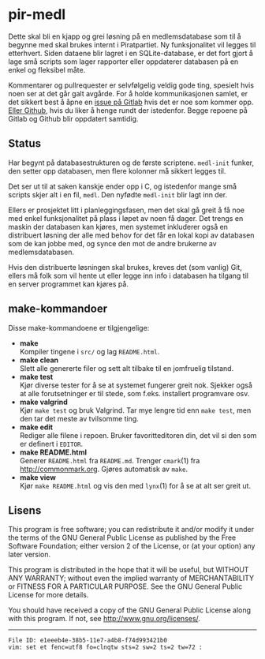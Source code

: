 pir-medl
========

Dette skal bli en kjapp og grei løsning på en medlemsdatabase som til å 
begynne med skal brukes internt i Piratpartiet. Ny funksjonalitet vil 
legges til etterhvert. Siden dataene blir lagret i en SQLite-database, 
er det fort gjort å lage små scripts som lager rapporter eller 
oppdaterer databasen på en enkel og fleksibel måte.

Kommentarer og pullrequester er selvfølgelig veldig gode ting, spesielt 
hvis noen ser at det går galt avgårde. For å holde kommunikasjonen 
samlet, er det sikkert best å åpne en [issue på 
Gitlab](https://gitlab.com/piratpartiet/pir-medl/issues) hvis det er noe 
som kommer opp. [Eller 
Github](https://github.com/piratpartiet/pir-medl/issues), hvis du liker 
å henge rundt der istedenfor. Begge repoene på Gitlab og Github blir 
oppdatert samtidig.

Status
------

Har begynt på databasestrukturen og de første scriptene. `medl-init` 
funker, den setter opp databasen, men flere kolonner må sikkert legges 
til.

Det ser ut til at saken kanskje ender opp i C, og istedenfor mange små 
scripts skjer alt i en fil, `medl`. Den nyfødte `medl-init` blir lagt 
inn der.

Ellers er prosjektet litt i planleggingsfasen, men det skal gå greit å 
få noe med enkel funksjonalitet på plass i løpet av noen få dager. Det 
trengs en maskin der databasen kan kjøres, men systemet inkluderer også 
en distribuert løsning der alle med behov for det får en lokal kopi av 
databasen som de kan jobbe med, og synce den mot de andre brukerne av 
medlemsdatabasen.

Hvis den distribuerte løsningen skal brukes, kreves det (som vanlig) 
Git, ellers må folk som vil hente ut eller legge inn info i databasen ha 
tilgang til en server programmet kan kjøres på.

make-kommandoer
---------------

Disse make-kommandoene er tilgjengelige:

- **make**<br />
  Kompiler tingene i `src/` og lag `README.html`.
- **make clean**<br />
  Slett alle genererte filer og sett alt tilbake til en jomfruelig 
  tilstand.
- **make test**<br />
  Kjør diverse tester for å se at systemet fungerer greit nok. Sjekker 
  også at alle forutsetninger er til stede, som f.eks. installert 
  programvare osv.
- **make valgrind**<br />
  Kjør `make test` og bruk Valgrind. Tar mye lengre tid enn `make test`, 
  men den tar det meste av tvilsomme ting.
- **make edit**<br />
  Rediger alle filene i repoen. Bruker favoritteditoren din, det vil si 
  den som er definert i `EDITOR`.
- **make README.html**<br />
  Generer `README.html` fra `README.md`. Trenger `cmark`(1) fra 
  <http://commonmark.org>. Gjøres automatisk av `make`.
- **make view**<br />
  Kjør `make README.html` og vis den med `lynx`(1) for å se at alt ser 
  greit ut.

Lisens
------

This program is free software; you can redistribute it and/or modify it 
under the terms of the GNU General Public License as published by the 
Free Software Foundation; either version 2 of the License, or (at your 
option) any later version.

This program is distributed in the hope that it will be useful, but 
WITHOUT ANY WARRANTY; without even the implied warranty of 
MERCHANTABILITY or FITNESS FOR A PARTICULAR PURPOSE.
See the GNU General Public License for more details.

You should have received a copy of the GNU General Public License along 
with this program.
If not, see <http://www.gnu.org/licenses/>.

---

    File ID: e1eeeb4e-38b5-11e7-a4b8-f74d993421b0
    vim: set et fenc=utf8 fo=clnqtw sts=2 sw=2 ts=2 tw=72 :
